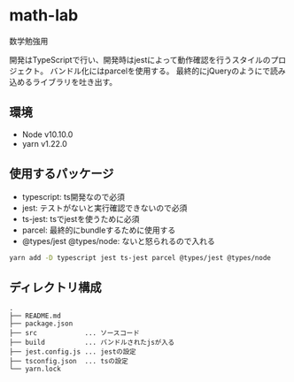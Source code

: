 # math-lab
数学勉強用

開発はTypeScriptで行い、開発時はjestによって動作確認を行うスタイルのプロジェクト。
バンドル化にはparcelを使用する。
最終的にjQueryのように<script></script>で読み込めるライブラリを吐き出す。


## 環境
- Node v10.10.0
- yarn v1.22.0

## 使用するパッケージ

- typescript: ts開発なので必須
- jest: テストがないと実行確認できないので必須
- ts-jest: tsでjestを使うために必須
- parcel: 最終的にbundleするために使用する
- @types/jest @types/node: ないと怒られるので入れる

```bash
yarn add -D typescript jest ts-jest parcel @types/jest @types/node
```

## ディレクトリ構成

```
.
├── README.md
├── package.json
├── src            ... ソースコード
├── build          ... バンドルされたjsが入る
├── jest.config.js ... jestの設定
├── tsconfig.json  ... tsの設定
└── yarn.lock
```